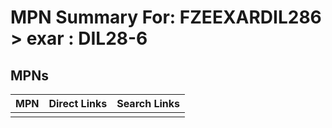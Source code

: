 



# MPN Summary For: FZEEXARDIL286 > exar : DIL28-6

## MPNs
  

|MPN|Direct Links|Search Links|
| :--- | :--- | :--- |
||||
